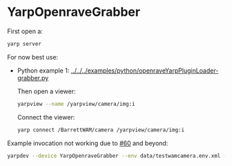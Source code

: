 # YarpOpenraveGrabber

First open a:
```bash
yarp server
```

For now best use:
- Python example 1: [../../../examples/python/openraveYarpPluginLoader-grabber.py](../../../examples/python/openraveYarpPluginLoader-grabber.py)

   Then open a viewer:
   ```bash
   yarpview --name /yarpview/camera/img:i
   ```
   Connect the viewer:
   ```bash
   yarp connect /BarrettWAM/camera /yarpview/camera/img:i
   ```

Example invocation not working due to [#60](https://github.com/roboticslab-uc3m/openrave-yarp-plugins/issues/60) and beyond:
```bash
yarpdev --device YarpOpenraveGrabber --env data/testwamcamera.env.xml --view --robotIndex 0 --sensorIndex 0 --name /camera/img:o
```
